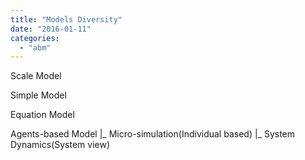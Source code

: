 ```yaml
---
title: "Models Diversity"
date: "2016-01-11"
categories: 
  - "abm"
---
```


Scale Model

Simple Model

Equation Model

Agents-based Model |\_ Micro-simulation(Individual based) |\_ System Dynamics(System view)
